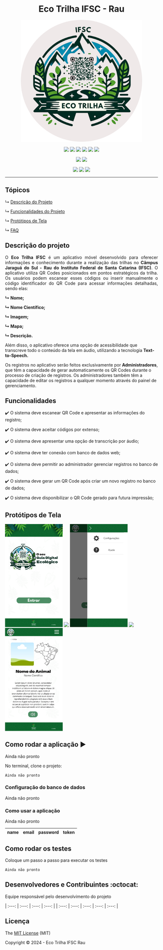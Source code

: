 <h1 align="center">Eco Trilha IFSC - Rau</h1>

<p align="center">
  <img src="https://github.com/Megwazi/assets/blob/main/Eco-Trail-IFSC.png" width=400 />
<p/>
  
<p align="center">
  <img src="https://img.shields.io/badge/Kotlin-0095D5?&style=for-the-badge&logo=kotlin&logoColor=white"/>
  <img src="https://img.shields.io/badge/MySQL-005C84?style=for-the-badge&logo=mysql&logoColor=white"/>
  <img src="https://img.shields.io/badge/JavaScript-323330?style=for-the-badge&logo=javascript&logoColor=F7DF1E"/>
  <img src="https://img.shields.io/badge/HTML5-E34F26?style=for-the-badge&logo=html5&logoColor=white"/>
  <img src="https://img.shields.io/badge/Figma-F24E1E?style=for-the-badge&logo=figma&logoColor=white"/>
  <img src="https://img.shields.io/badge/JetBrains%20Fleet-black?style=for-the-badge&logo=jetbrains"/>
</p>

<p align="center">
  <img src="https://img.shields.io/badge/Android-3DDC84?style=for-the-badge&logo=android&logoColor=white"/>
  <img src="https://img.shields.io/badge/iOS-000000?style=for-the-badge&logo=ios&logoColor=white"/>
</p>

<p align="center">
  <img src="https://img.shields.io/badge/%E2%9C%85%20Progresso-10%25-green?style=for-the-badge&color=green"/>
  <img src="https://img.shields.io/badge/%F0%9F%99%8D%E2%80%8D%E2%99%82%EF%B8%8FColaboradores-3-red?style=for-the-badge"/>
  <img src="https://img.shields.io/github/last-commit/giveyiin/EcoTrilhaIFSC?display_timestamp=committer&style=for-the-badge"/>
</p>
<hr>

## Tópicos 

↳ [Descrição do Projeto](#descrição-do-projeto)

↳ [Funcionalidades do Projeto](#funcionalidades)

↳ [Protótipos de Tela](#protótipos-de-tela)

↳ [FAQ](#faq)

## Descrição do projeto 

<p align="justify">
 O <b>Eco Trilha IFSC</b> é um aplicativo móvel desenvolvido para oferecer informações e conhecimento durante a realização das trilhas no <b>Câmpus Jaraguá do Sul - Rau do Instituto Federal de Santa Catarina (IFSC)</b>. O aplicativo utiliza QR Codes posicionados em pontos estratégicos da trilha. Os usuários podem escanear esses códigos ou inserir manualmente o código identificador do QR Code para acessar informações detalhadas, sendo elas: 
<b>
  
  ↳ Nome; 
  
  ↳ Nome Científico;
  
  ↳ Imagem;
  
  ↳ Mapa;
  
  ↳ Descrição.
</b>

Além disso, o aplicativo oferece uma opção de acessibilidade que transcreve todo o conteúdo da tela em áudio, utilizando a tecnologia <b>Text-to-Speech.</b>

Os registros no aplicativo serão feitos exclusivamente por <b>Administradores</b>, que têm a capacidade de gerar automaticamente os QR Codes durante o processo de criação de registros. Os administradores também têm a capacidade de editar os registros a qualquer momento através do painel de gerenciamento.
</p>

## Funcionalidades

:heavy_check_mark: O sistema deve escanear QR Code e apresentar as informações do registro;  

:heavy_check_mark: O sistema deve aceitar códigos por extenso; 

:heavy_check_mark: O sistema deve apresentar uma opção de transcrição por áudio;

:heavy_check_mark: O sistema deve ter conexão com banco de dados web;

:heavy_check_mark: O sistema deve permitir ao administrador gerenciar registros no banco de dados;

:heavy_check_mark: O sistema deve gerar um QR Code após criar um novo registro no banco de dados;

:heavy_check_mark: O sistema deve disponibilizar o QR Code gerado para futura impressão;


## Protótipos de Tela
<p float="left">
 

<img src="https://github.com/Megwazi/assets/blob/main/Menu.png" width=190 />
<img src="https://github.com/Megwazi/assets/blob/main/P%C3%A1gina%20QR.png" width=190 />
<img src="https://github.com/Megwazi/assets/blob/main/Menu%20Lateral.png" width=190 />
<img src="https://github.com/Megwazi/assets/blob/main/Pop-up%20C%C3%B3digo.png" width=190 />
<img src="https://github.com/Megwazi/assets/blob/main/%C3%81udio%20fechado.png" width=190 />
</p>

## Como rodar a aplicação :arrow_forward:
Ainda não pronto

No terminal, clone o projeto: 

```
Ainda não pronto
```

### Configuração do banco de dados

Ainda não pronto


### Como usar a aplicação

Ainda não pronto

|name|email|password|token|
| -------- |-------- |-------- |-------- |


## Como rodar os testes

Coloque um passo a passo para executar os testes

```
Ainda não pronto
```

## Desenvolvedores e Contribuintes :octocat:

Equipe responsável pelo desenvolvimento do projeto

| :---: | :---: | :---: | :---: |
| :---: | :---: | :---: | :---: | :---: |

## Licença 

The [MIT License]() (MIT)

Copyright :copyright: 2024 - Eco Trilha IFSC Rau
